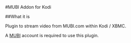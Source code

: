 #MUBI Addon for Kodi

##What it is

Plugin to stream video from MUBI.com within Kodi / XBMC.

A [MUBI](https://www.mubi.com) account is required to use this plugin.
